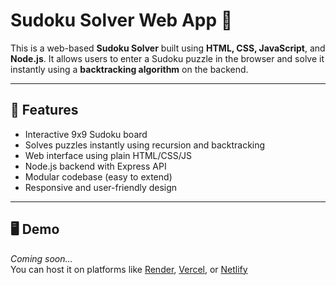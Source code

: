 # Sudoku Solver Web App 🧩

This is a web-based **Sudoku Solver** built using **HTML, CSS, JavaScript**, and **Node.js**. It allows users to enter a Sudoku puzzle in the browser and solve it instantly using a **backtracking algorithm** on the backend.

---

## 🚀 Features

- Interactive 9x9 Sudoku board
- Solves puzzles instantly using recursion and backtracking
- Web interface using plain HTML/CSS/JS
- Node.js backend with Express API
- Modular codebase (easy to extend)
- Responsive and user-friendly design

---

## 🖥️ Demo

_Coming soon..._  
You can host it on platforms like [Render](https://render.com/), [Vercel](https://vercel.com/), or [Netlify]()
